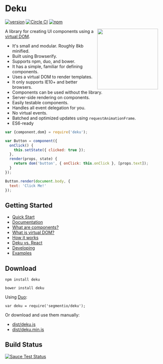 # Deku

[![version](https://img.shields.io/npm/v/deku.svg?style=flat-square)](https://www.npmjs.com/package/deku)
[![Circle CI](https://img.shields.io/circleci/project/BrightFlair/PHP.Gt.svg?style=flat-square)](https://circleci.com/gh/segmentio/deku)
[![npm](https://img.shields.io/badge/license-MIT-blue.svg?style=flat-square)]()

<img  width="200" align="right" src="https://i.cloudup.com/fDqKHg1ude.png" />

A library for creating UI components using a [virtual DOM](https://github.com/segmentio/deku/blob/master/docs/virtual-dom.md).

* It's small and modular. Roughly 8kb minified. 
* Built using Browserify.
* Supports npm, duo, and bower.
* It has a simple, familiar for defining components.
* Uses a virtual DOM to render templates.
* It only supports IE10+ and better browsers.
* Components can be used without the library.
* Server-side rendering on components.
* Easily testable components.
* Handles all event delegation for you.
* No virtual events.
* Batched and optimized updates using `requestAnimationFrame`.
* ES6-ready

```js
var {component,dom} = require('deku');

var Button = component({
  onClick() {
    this.setState({ clicked: true });
  },
  render(props, state) {
    return dom('button', { onClick: this.onClick }, [props.text]);
  }
});

Button.render(document.body, {
  text: 'Click Me!'
});
```

## Getting Started

* [Quick Start](https://github.com/segmentio/deku/tree/master/docs/quick-start.md)
* [Documentation](https://github.com/segmentio/deku/tree/master/docs)
* [What are components?](https://github.com/segmentio/deku/blob/master/docs/components.md)
* [What is virtual DOM?](https://github.com/segmentio/deku/blob/master/docs/virtual-dom.md)
* [How it works](https://github.com/segmentio/deku/blob/master/docs/how-it-works.md)
* [Deku vs. React](https://github.com/segmentio/deku/blob/master/docs/react.md)
* [Developing](https://github.com/segmentio/deku/tree/master/docs/dev.md)
* [Examples](https://github.com/segmentio/deku/tree/master/examples)

## Download

```
npm install deku
```
```
bower install deku
```

Using [Duo](https://github.com/duojs/duo): 

```
var deku = require('segmentio/deku');
```

Or download and use them manually:

* [dist/deku.js](https://raw.githubusercontent.com/segmentio/deku/master/dist/deku.js)
* [dist/deku.min.js](https://raw.githubusercontent.com/segmentio/deku/master/dist/deku.min.js)

## Build Status

[![Sauce Test Status](https://saucelabs.com/browser-matrix/deku.svg)](https://saucelabs.com/u/deku)